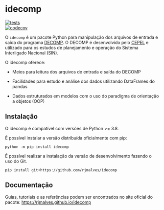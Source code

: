 # idecomp

[![tests](https://github.com/rjmalves/idecomp/actions/workflows/main.yml/badge.svg)](https://github.com/rjmalves/idecomp/actions/workflows/main.yml)  
[![codecov](https://codecov.io/gh/rjmalves/idecomp/branch/main/graph/badge.svg?token=ZSJBGO81JP)](https://codecov.io/gh/rjmalves/idecomp)

O `idecomp` é um pacote Python para manipulação dos arquivos
de entrada e saída do programa [DECOMP](http://www.cepel.br/pt_br/produtos/decomp-modelo-de-planejamento-da-operacao-de-sistemas-hidrotermicos-interligados-de-curto-prazo.htm). O DECOMP é desenvolvido pelo [CEPEL](http://www.cepel.br/) e utilizado para os estudos de planejamento e operação do Sistema Interligado Nacional (SIN).

O idecomp oferece:

- Meios para leitura dos arquivos de entrada e saída do DECOMP

- Facilidades para estudo e análise dos dados utilizando DataFrames do pandas

- Dados estruturados em modelos com o uso do paradigma de orientação a objetos (OOP)


## Instalação

O idecomp é compatível com versões de Python >= 3.8.

É possível instalar a versão distribuída oficialmente com pip:

```
python -m pip install idecomp
```

É possível realizar a instalação da versão de desenvolvimento fazendo o uso do Git.

```
pip install git+https://github.com/rjmalves/idecomp
```

## Documentação

Guias, tutoriais e as referências podem ser encontrados no site oficial do pacote: https://rjmalves.github.io/idecomp
